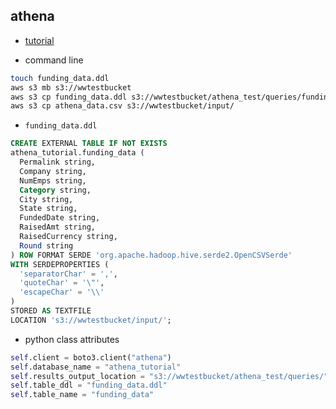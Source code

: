 ## athena
- [tutorial](https://www.learnaws.org/2022/01/16/aws-athena-boto3-guide/)

- command line
```sh
touch funding_data.ddl
aws s3 mb s3://wwtestbucket
aws s3 cp funding_data.ddl s3://wwtestbucket/athena_test/queries/funding_data.ddl
aws s3 cp athena_data.csv s3://wwtestbucket/input/
```

- `funding_data.ddl`
```sql
CREATE EXTERNAL TABLE IF NOT EXISTS
athena_tutorial.funding_data (
  Permalink string,
  Company string,
  NumEmps string,
  Category string,
  City string,
  State string,
  FundedDate string,
  RaisedAmt string,
  RaisedCurrency string,
  Round string
) ROW FORMAT SERDE 'org.apache.hadoop.hive.serde2.OpenCSVSerde'
WITH SERDEPROPERTIES (
  'separatorChar' = ',',
  'quoteChar' = '\"',
  'escapeChar' = '\\'
)
STORED AS TEXTFILE
LOCATION 's3://wwtestbucket/input/';
```

- python class attributes
```py
self.client = boto3.client("athena")
self.database_name = "athena_tutorial"
self.results_output_location = "s3://wwtestbucket/athena_test/queries/"
self.table_ddl = "funding_data.ddl"
self.table_name = "funding_data"
```
